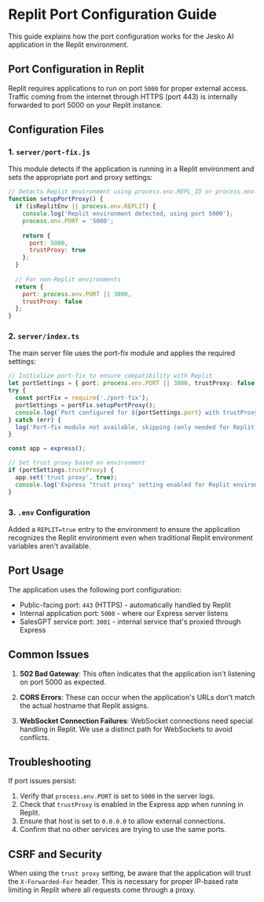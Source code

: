 # Replit Port Configuration Guide

This guide explains how the port configuration works for the Jesko AI application in the Replit environment.

## Port Configuration in Replit

Replit requires applications to run on port `5000` for proper external access. Traffic coming from the internet through HTTPS (port 443) is internally forwarded to port 5000 on your Replit instance.

## Configuration Files

### 1. `server/port-fix.js`

This module detects if the application is running in a Replit environment and sets the appropriate port and proxy settings:

```javascript
// Detects Replit environment using process.env.REPL_ID or process.env.REPLIT
function setupPortProxy() {
  if (isReplitEnv || process.env.REPLIT) {
    console.log('Replit environment detected, using port 5000');
    process.env.PORT = '5000';
    
    return {
      port: 5000,
      trustProxy: true
    };
  }
  
  // For non-Replit environments
  return {
    port: process.env.PORT || 3000,
    trustProxy: false
  };
}
```

### 2. `server/index.ts`

The main server file uses the port-fix module and applies the required settings:

```typescript
// Initialize port-fix to ensure compatibility with Replit
let portSettings = { port: process.env.PORT || 3000, trustProxy: false };
try {
  const portFix = require('./port-fix');
  portSettings = portFix.setupPortProxy();
  console.log(`Port configured for ${portSettings.port} with trustProxy=${portSettings.trustProxy}`);
} catch (err) {
  log('Port-fix module not available, skipping (only needed for Replit)');
}

const app = express();

// Set trust proxy based on environment
if (portSettings.trustProxy) {
  app.set('trust proxy', true);
  console.log('Express "trust proxy" setting enabled for Replit environment');
}
```

### 3. `.env` Configuration

Added a `REPLIT=true` entry to the environment to ensure the application recognizes the Replit environment even when traditional Replit environment variables aren't available.

## Port Usage

The application uses the following port configuration:

- Public-facing port: `443` (HTTPS) - automatically handled by Replit
- Internal application port: `5000` - where our Express server listens
- SalesGPT service port: `3001` - internal service that's proxied through Express

## Common Issues

1. **502 Bad Gateway**: This often indicates that the application isn't listening on port 5000 as expected.

2. **CORS Errors**: These can occur when the application's URLs don't match the actual hostname that Replit assigns.

3. **WebSocket Connection Failures**: WebSocket connections need special handling in Replit. We use a distinct path for WebSockets to avoid conflicts.

## Troubleshooting

If port issues persist:

1. Verify that `process.env.PORT` is set to `5000` in the server logs.
2. Check that `trustProxy` is enabled in the Express app when running in Replit.
3. Ensure that host is set to `0.0.0.0` to allow external connections.
4. Confirm that no other services are trying to use the same ports.

## CSRF and Security

When using the `trust proxy` setting, be aware that the application will trust the `X-Forwarded-For` header. This is necessary for proper IP-based rate limiting in Replit where all requests come through a proxy.